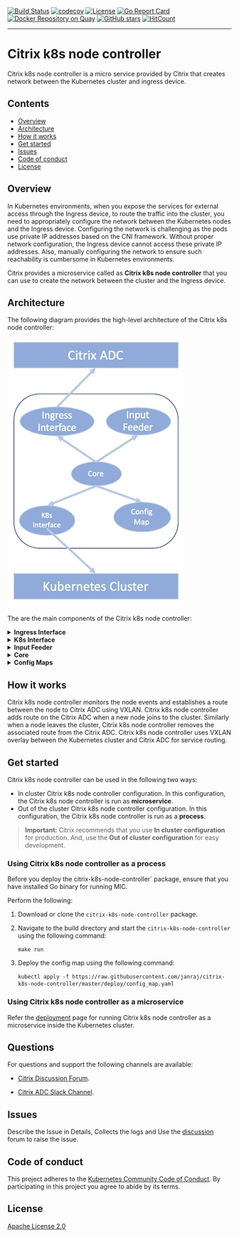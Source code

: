 [![Build Status](https://travis-ci.com/janraj/citrix-k8s-node-controller.svg?token=GfEuWKxn7TJJesWboygR&branch=master)](https://travis-ci.com/janraj/citrix-k8s-node-controller)
[![codecov](https://codecov.io/gh/janraj/citrix-k8s-node-controller/branch/master/graph/badge.svg?token=9c5R8ukQGY)](https://codecov.io/gh/janraj/citrix-k8s-node-controller)
[![License](https://img.shields.io/badge/License-Apache%202.0-blue.svg)](./license/LICENSE)
[![Go Report Card](https://goreportcard.com/badge/github.com/janraj/citrix-k8s-node-controller)](https://goreportcard.com/report/github.com/janraj/citrix-k8s-node-controller)
[![Docker Repository on Quay](https://quay.io/repository/citrix/citrix-k8s-node-controller/status "Docker Repository on Quay")](https://quay.io/repository/citrix/citrix-k8s-node-controller)
[![GitHub stars](https://img.shields.io/github/stars/janraj/citrix-k8s-node-controller.svg)](https://github.com/janraj/citrix-k8s-node-controller/stargazers)
[![HitCount](http://hits.dwyl.com/janraj/citrix-k8s-node-controller.svg)](http://hits.dwyl.com/janraj/citrix-k8s-node-controller)

---

# Citrix k8s node controller

Citrix k8s node controller is a micro service provided by Citrix that creates network between the Kubernetes cluster and ingress device. 

## Contents

-  [Overview](#overview)
-  [Architecture](#architecture)
-  [How it works](#how-it-works)
-  [Get started](#get-started)
-  [Issues](#issues)
-  [Code of conduct](#code-of-conduct)
-  [License](#License)

## Overview

In Kubernetes environments, when you expose the services for external access through the Ingress device, to route the traffic into the cluster, you need to appropriately configure the network between the Kubernetes nodes and the Ingress device. Configuring the network is challenging as the pods use private IP addresses based on the CNI framework. Without proper network configuration, the Ingress device cannot access these private IP addresses. Also, manually configuring the network to ensure such reachability is cumbersome in Kubernetes environments.

Citrix provides a microservice called as **Citrix k8s node controller** that you can use to create the network between the cluster and the Ingress device.

## Architecture

The following diagram provides the high-level architecture of the Citrix k8s node controller:

![](./images/CitrixControllerArchitecture.png)

The are the main components of the Citrix k8s node controller:
       <details>
       <summary>**Ingress Interface**</summary>
	    The **Ingress interface** component is responsible for the interaction with Citrix ADC through NITRO REST API. It maintains the NITRO sessions and invokes it when required.
       </details>
       <details>
       <summary>**K8s Interface**</summary>
	    This **K8s Interface** component interacts with the Kube API server through K8s Go client. It ensures the availability of the client and maintains a healthy client session.
       </details>
       <details>
       <summary>**Input Feeder**</summary>
	    The **Input Feeder** component provides inputs to the config decider. Some of the inputs are auto detected and the rest are taken from the Citrix k8s node controller deployment YAML file.
       </details>
       <details>
       <summary>**Core**</summary>
	    The **Core** component interacts with the node watcher and updates the corresponding config engine. It is responsible for starting the best config engine for the corresponding cluster.
       </details>
       <details>
       <summary>**Config Maps**</summary>
	    The **Config Maps** component controls the Citrix k8s node controller.  It allows you to define Citrix k8s node controller to automatically create, apply, and delete routing configuration on Citrix ADC.
       </details>

## How it works

Citrix k8s node controller monitors the node events and establishes a route between the node to Citrix ADC using VXLAN. Citrix k8s node controller adds route on the Citrix ADC when a new node joins to the cluster. Similarly when a node leaves the cluster, Citrix k8s node controller removes the associated route from the Citrix ADC. Citrix k8s node controller uses VXLAN overlay between the Kubernetes cluster and Citrix ADC for service routing.

## Get started

Citrix k8s node controller can be used in the following two ways:

-  In cluster Citrix k8s node controller configuration. In this configuration, the Citrix k8s node controller is run as **microservice**.
-  Out of the cluster Citrix k8s node controller configuration. In this configuration, the Citrix k8s node controller is run as a **process**.

>**Important:**
>Citrix recommends that you use **In cluster configuration** for production. And, use the **Out of cluster configuration** for easy development.
  
### Using Citrix k8s node controller as a process

Before you deploy the citrix-k8s-node-controller` package, ensure that you have installed Go binary for running MIC.

Perform the following:

1.  Download or clone the `citrix-k8s-node-controller` package.

1.  Navigate to the build directory and start the `citrix-k8s-node-controller` using the following command:

        make run

1.  Deploy the config map using the following command:

        kubectl apply -f https://raw.githubusercontent.com/janraj/citrix-k8s-node-controller/master/deploy/config_map.yaml

### Using Citrix k8s node controller as a microservice

Refer the [deployment](deploy/README.md) page for running Citrix k8s node controller as a microservice inside the Kubernetes cluster.

## Questions

For questions and support the following channels are available:

-  [Citrix Discussion Forum](https://discussions.citrix.com/forum/1657-netscaler-cpx/).

-  [Citrix ADC Slack Channel](https://citrixadccloudnative.slack.com/).

## Issues

Describe the Issue in Details, Collects the logs and Use the [discussion](https://discussions.citrix.com/forum/1657-netscaler-cpx/) forum to raise the issue.

## Code of conduct

This project adheres to the [Kubernetes Community Code of Conduct](https://github.com/kubernetes/community/blob/master/code-of-conduct.md). By participating in this project you agree to abide by its terms.

## License

[Apache License 2.0](./license/LICENSE)
